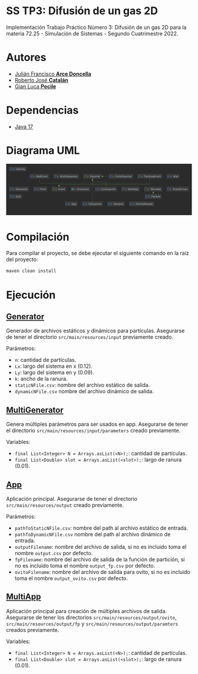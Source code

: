 # SS TP3: Difusión de un gas 2D

Implementación Trabajo Práctico Número 3: Difusión de un gas 2D para la materia 72.25 - Simulación de Sistemas - Segundo Cuatrimestre 2022.

# Autores

* [Julián Francisco **Arce Doncella**](https://github.com/JuArce)
* [Roberto José **Catalán**](https://github.com/rcatalan98)
* [Gian Luca **Pecile**](https://github.com/glpecile)

# Dependencias

* [Java 17](https://www.oracle.com/java/technologies/javase/jdk17-archive-downloads.html)

# Diagrama UML

![UML](./docs/UML.png)

# Compilación

Para compilar el proyecto, se debe ejecutar el siguiente comando en la raíz del proyecto:

```bash
maven clean install
```

# Ejecución

## [Generator](src/main/java/ar/edu/itba/ss/Generator.java)

Generador de archivos estáticos y dinámicos para partículas. Asegurarse de tener el directorio `src/main/resources/input` previamente creado.

Parámetros:

* `n`: cantidad de partículas.
* `Lx`: largo del sistema en x (0.12).
* `Ly`: largo del sistema en y (0.09).
* `k`: ancho de la ranura.
* `staticNFile.csv`: nombre del archivo estático de salida.
* `dynamicNFile.csv` nombre del archivo dinámico de salida.

## [MultiGenerator](src/main/java/ar/edu/itba/ss/MultiGenerator.java)

Genera múltiples parámetros para ser usados en app. Asegurarse de tener el directorio `src/main/resources/input/parameters` creado previamente.

Variables:

* `final List<Integer> N = Arrays.asList(<N>);`: cantidad de partículas.
* `final List<Double> slot = Arrays.asList(<slot>);`: largo de ranura (0.01).

## [App](src/main/java/ar/edu/itba/ss/App.java)

Aplicación principal. Asegurarse de tener el directorio `src/main/resources/output` creado previamente.

Parámetros:

* `pathToStaticNFile.csv`: nombre del path al archivo estático de entrada.
* `pathToDynamicNFile.csv` nombre del path al archivo dinámico de entrada.
* `outputFilename`: nombre del archivo de salida, si no es incluido toma el nombre `output.csv` por defecto.
* `fpFilename`: nombre del archivo de salida de la función de partición, si no es incluido toma el nombre `output_fp.csv` por defecto.
* `ovitoFilename`: nombre del archivo de salida para ovito, si no es incluido toma el nombre `output_ovito.csv` por defecto.

## [MultiApp](src/main/java/ar/edu/itba/ss/MultiApp.java)

Aplicación principal para creación de múltiples archivos de salida. Asegurarse de tener los directorios `src/main/resources/output/ovito`, `src/main/resources/output/fp` y `src/main/resources/output/paramters` creados previamente.

Variables:
* `final List<Integer> N = Arrays.asList(<N>);`: cantidad de partículas.
* `final List<Double> slot = Arrays.asList(<slot>);`: largo de ranura (0.01).